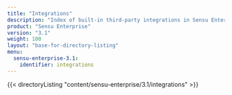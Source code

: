 ```yaml
---
title: "Integrations"
description: "Index of built-in third-party integrations in Sensu Enterprise"
product: "Sensu Enterprise"
version: "3.1"
weight: 100
layout: "base-for-directory-listing"
menu:
  sensu-enterprise-3.1:
    identifier: integrations
---
```


{{< directoryListing "content/sensu-enterprise/3.1/integrations" >}}
